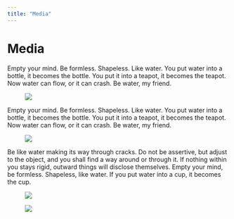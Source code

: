 ```yaml
---
title: "Media"
---
```


# Media

<div class="media">
    <div class="media-content">
        <p>Empty your mind. Be formless. Shapeless. Like water. You put water into a bottle, it becomes the bottle. You put it into a teapot, it becomes the teapot. Now water can flow, or it can crash. Be water, my friend.</p>
    </div>
    <figure class="media-figureLeft">
        <img src="http://placehold.it/80x80.png">
    </figure>
</div>

<div class="media media--alignTop">
    <div class="media-content">
        <p>Empty your mind. Be formless. Shapeless. Like water. You put water into a bottle, it becomes the bottle. You put it into a teapot, it becomes the teapot. Now water can flow, or it can crash. Be water, my friend.</p>
    </div>
    <figure class="media-figureRight">
        <img src="http://placehold.it/80x80.png">
    </figure>
</div>

<div class="media media--alignMiddle">
    <div class="media-content">
        <p>Be like water making its way through cracks. Do not be assertive, but adjust to the object, and you shall find a way around or through it. If nothing within you stays rigid, outward things will disclose themselves. Empty your mind, be formless. Shapeless, like water. If you put water into a cup, it becomes the cup.</p>
    </div>
    <figure class="media-figureLeft">
        <img src="http://placehold.it/80x80.png">
    </figure>
    <figure class="media-figureRight">
        <img src="http://placehold.it/80x80.png">
    </figure>
</div>
